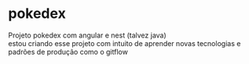 # pokedex
Projeto pokedex com angular e nest (talvez java)<br />
estou criando esse projeto com intuito de aprender novas tecnologias e padrões de produção como o gitflow

